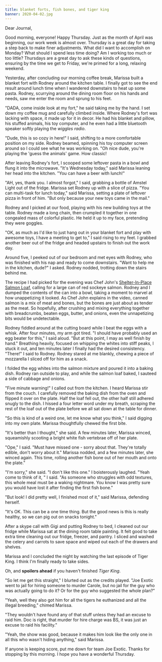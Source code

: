 ```yaml
---
title: blanket forts, fish bones, and tiger king
banner: 2020-04-02.jpg
---
```


Dear Journal,

Good morning, everyone!  Happy Thursday.  Just as the month of April
was beginning, our work week is almost over.  Thursday is a great day
for taking a step back to make finer adjustments.  What did I want to
accomplish on Monday?  What should I spend less time doing?  Am I
working too much or too little?  Thursdays are a great day to ask
these kinds of questions, ensuring by the time we get to Friday, we're
primed for a long, relaxing weekend.

Yesterday, after concluding our morning coffee break, Marissa built a
blanket fort with Rodney around the kitchen table.  I finally got to
see the end result around lunch time when I wandered downstairs to
heat up some pasta.  Rodney, scurrying around the dining room floor on
his hands and needs, saw me enter the room and sprung to his feet.

"DADA, come inside look at my fort," he said taking me by the hand.  I
set down my coffee mug and carefully climbed inside.  Where Rodney's
fort was lacking with space, it made up for it in decor.  He had his
blanket and pillow, his stuffed animals, his toy computer, and he even
had a little bluetooth speaker softly playing the _wiggles radio_.

"Dude, this is so cozy in here!" I said, shifting to a more
comfortable position on my side.  Rodney beamed, spinning his toy
computer screen around so I could see what he was working on.  "Oh
nice dude, you're playing the 'guess the animals' game.  How classic!

After leaving Rodney's fort, I scooped some leftover pasta in a bowl
and flung it into the microwave.  "It's Wednesday today," said Marissa
leaning her head into the kitchen.  "You can have a beer with lunch!"

"AH, yes, thank you.  I almost forgot," I said, grabbing a bottle of
Amstel Light out of the fridge.  Marissa set Rodney up with a slice of
pizza.  "You can multi-task for lunch today," said Marissa, setting a
plate of leftover pizza in front of him.  "But only because your new
toys came in the mail."

Rodney and I picked at our food, playing with his new building toys at
the table.  Rodney made a long chain, then crumpled it together in one
congealed mass of colorful plastic.  He held it up to my face,
pretending they were goggles.

"OK, as much as I'd like to just hang out in your blanket fort and
play with awesome toys, I have a meeting to get to," I said rising to
my feet.  I grabbed another beer out of the fridge and headed upstairs
to finish out the work day.

Around five, I peeked out of our bedroom and met eyes with Rodney, who
was finished with his nap and ready to come downstairs.  "Want to help
me in the kitchen, dude?" I asked.  Rodney nodded, trotting down the
stairs behind me.

The recipe I had picked for the evening was Chef John's
[Shelter-In-Place Salmon Loaf], calling for a large can of red sockeye
salmon.  Rodney and I dumped the contents of the can into a bowl,
taking a moment to marvel at how unappetizing it looked.  As Chef John
explains in the video, canned salmon is a mix of meat and bones, but
the bones are just about as tender as the meat.  So hopefully, after
crushing and mixing everything together with breadcrumbs, beaten eggs,
butter, and onions, even the unnapetizing bits would be undetectable.

Rodney fiddled around at the cutting board while I beat the eggs with
a whisk.  After four minutes, my arm got tired.  "I should have
probably used an egg beater for this," I said aloud.  "But at this
point, I may as well finish by hand."  Breathing heavily, focused on
whipping the whites into stiff peaks, I stuck it out, and ten minutes
later I finally had the desired consistency.  "There!" I said to
Rodney.  Rodney stared at me blankly, chewing a piece of mozzarella I
sliced off for him as a snack.

I folded the egg whites into the salmon mixture and poured it into a
baking dish.  Rodney ran outside to play, and while the salmon loaf
baked, I sauteed a side of cabbage and onions.

"Five minute warning!" I called out from the kitchen.  I heard Marissa
stir from the couch.  I carefully removed the baking dish from the
oven and flipped it over on the plate.  Half the loaf fell out, the
other half still adhered snugly to the dish.  I hissed a four letter
word under my breath, scraping the rest of the loaf out of the plate
before we all sat down at the table for dinner.

"So this is kind of a weird one, let me know what you think," I said
digging into my own plate.  Marissa thoughtfully chewed the first
bite.

"It's better than I thought," she said.  A few minutes later, Marissa
winced, squeamishly scooting a bright white fish vertebrae off of her
plate.

"Ope," I said.  "Must have missed one - sorry about that.  They're
totally edible, don't worry about it."  Marissa nodded, and a few
minutes later, she winced again.  This time, rolling another fish bone
out of her mouth and onto the plate."

"I'm sorry," she said.  "I don't like this one."  I boisterously
laughed.  "Yeah come to think of it, " I said.  "As someone who
struggles with odd textures, this whole meal must be a waking
nightmare.  You know I was pretty sure you would have lost it after
finding the first fish bone."

"But look!  I did pretty well, I finished most of it," said Marissa,
defending herself.

"It's OK.  This can be a one time thing.  But the good news is this is
really healthy, so we can pig out on snacks tonight."

After a skype call with Gigi and putting Rodney to bed, I cleaned out
our fridge while Marissa sat at the dining room table painting.  It
felt good to take extra time cleaning out our fridge, freezer, and
pantry.  I sliced and washed the celery and carrots to save space and
wiped out each of the drawers and shelves.

Marissa and I concluded the night by watching the last episode of
Tiger King.  I think I'm finally ready to take sides.

Oh, and **spoilers ahead** if you haven't finished _Tiger King_.

"So let me get this straight," I blurted out as the credits played.
"Joe Exotic went to jail for hiring someone to murder Carole, but no
jail for the guy who was actually going to do it?  Or for the guy who
suggested the whole plan?"

"Yeah, well they also got him for all the tigers he euthanized and
all the illegal breeding," chimed Marissa.

"They wouldn't have found any of that stuff unless they had an excuse
to raid him.  Doc is right, that murder for hire charge was BS, it was
just an excuse to raid his facility."

"Yeah, the show was good, because it makes him look like the only one
in all this who wasn't hiding anything," said Marissa.

If anyone is keeping score, put me down for team Joe Exotic.  Thanks
for stopping by this morning.  I hope you have a wonderful Thursday.

[Shelter-In-Place Salmon Loaf]: https://www.youtube.com/watch?v=qXv5OOj9BT4
